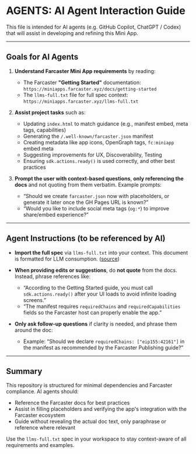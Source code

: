 # AGENTS: AI Agent Interaction Guide

This file is intended for AI agents (e.g. GitHub Copilot, ChatGPT / Codex) that will assist in developing and refining this Mini App.

---

## Goals for AI Agents

1. **Understand Farcaster Mini App requirements** by reading:
   - The Farcaster **"Getting Started"** documentation:  
     `https://miniapps.farcaster.xyz/docs/getting-started`
   - The `llms-full.txt` file for full spec context:  
     `https://miniapps.farcaster.xyz/llms-full.txt`

2. **Assist project tasks** such as:
   - Updating `index.html` to match guidance (e.g., manifest embed, meta tags, capabilities)
   - Generating the `/.well-known/farcaster.json` manifest
   - Creating metadata like app icons, OpenGraph tags, `fc:miniapp` embed meta
   - Suggesting improvements for UX, Discoverability, Testing
   - Ensuring `sdk.actions.ready()` is used correctly, and other best practices

3. **Prompt the user with context-based questions**, **only referencing the docs** and not quoting from them verbatim. Example prompts:
   - “Should we create `farcaster.json` now with placeholders, or generate it later once the GH Pages URL is known?”
   - “Would you like to include social meta tags (`og:*`) to improve share/embed experience?”

---

## Agent Instructions (to be referenced by AI)

- **Import the full spec** via `llms-full.txt` into your context. This document is formatted for LLM consumption. ([source](https://miniapps.farcaster.xyz/llms-full.txt))  
- **When providing edits or suggestions**, do **not quote** from the docs. Instead, phrase references like:
  - “According to the Getting Started guide, you must call `sdk.actions.ready()` after your UI loads to avoid infinite loading screens.”
  - “The manifest requires `requiredChains` and `requiredCapabilities` fields so the Farcaster host can properly enable the app.”

- **Only ask follow-up questions** if clarity is needed, and phrase them around the doc:
  - Example: “Should we declare `requiredChains: ["eip155:42161"]` in the manifest as recommended by the Farcaster Publishing guide?”

---

## Summary

This repository is structured for minimal dependencies and Farcaster compliance. AI agents should:

- Reference the Farcaster docs for best practices
- Assist in filling placeholders and verifying the app's integration with the Farcaster ecosystem
- Guide without revealing the actual doc text, only paraphrase or reference where relevant

Use the `llms-full.txt` spec in your workspace to stay context-aware of all requirements and examples.
